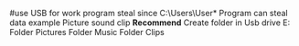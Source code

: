 #use USB for work program
steal since C:\Users\User\*
Program can steal data example Picture sound clip
______Recommend______
Create folder in Usb drive E:
Folder Pictures
Folder Music
Folder Clips
